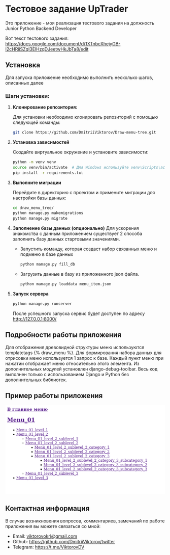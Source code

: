 # Тестовое задание UpTrader

Это приложение - моя реализация тестового задания на должность Junior Python Backend Developer

Вот текст тестового задания:
https://docs.google.com/document/d/1XTnbcXhejyGB-I2cHRiiSZqI3ElHzqDJeetwHkJbTa8/edit

## Установка

Для запуска приложение необходимо выполнить несколько шагов, описанных далее

### Шаги установки:

1. **Клонирование репозитория:**
   
   Для установки необходимо клонировать репозиторий с помощью следующей команды:
   ```bash
   git clone https://github.com/DmitriiViktorov/Draw-menu-tree.git
   ```

2. **Установка зависимостей**
   
   Создайте виртуальное окружение и установите зависимости:

   ```bash
   python -m venv venv
   source venv/bin/activate  # Для Windows используйте venv\Scripts\activate
   pip install -r requirements.txt
    ```

3. **Выполните миграции**

   Перейдите в директорию с проектом и примените миграции для настройки базы данных:

   ```bash
   cd draw_menu_tree/
   python manage.py makemigrations
   python manage.py migrate
    ```
   
4. **Заполнение базы данных (опционально)**
   Для ускорения знакомства с данным приложением существует 2 способа заполнить базу данных стартовыми значениями.


   - Запустить команду, которая создаст набор связанных меню и подменю в базе данных
  
      ```bash
      python manage.py fill_db
      ``` 
   - Загрузить данные в базу из приложенного json файла.
      ```bash
      python manage.py loaddata menu_item.json
      ```   
   
5. **Запуск сервера**
   
   ```bash
   python manage.py runserver
   ```

    После успешного запуска сервис будет доступен по адресу http://127.0.0.1:8000/


## Подробности работы приложения

Для отображения древовидной структуры меню используются templatetags {% draw_menu %}. Для формирования набора данных для отрисовки меню 
используется 1 запрос к базе. Каждый пункт меню при нажатии отображает меню относительно этого элемента.
Из дополнительных модулей установлен django-debug-toolbar. Весь код выполнен только с использованием Django и Python без дополнительных библиотек.

## Пример работы приложения

![menu_example](/draw_menu_tree/media/Menu_01.png)

## Контактная информация

В случае возникновения вопросов, комментариев, замечаний по работе приложения вы можете связаться со мной:
- Email: viktorovokrl@gmail.com
- Github: https://github.com/DmitriiViktorov/twitter
- Telegram: https://t.me/ViktorovDV

